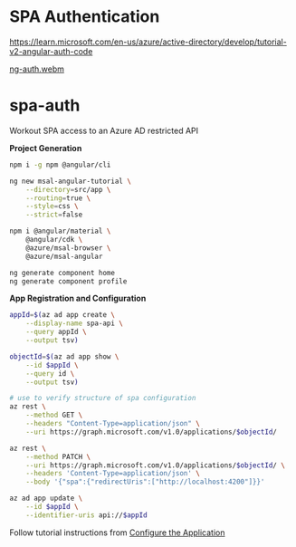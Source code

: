 # SPA Authentication

https://learn.microsoft.com/en-us/azure/active-directory/develop/tutorial-v2-angular-auth-code

[ng-auth.webm](https://user-images.githubusercontent.com/14102723/218915009-7c0ddd91-3546-4783-bfd6-ba22d6f19ab6.webm)

# spa-auth
Workout SPA access to an Azure AD restricted API

**Project Generation**  

```bash
npm i -g npm @angular/cli

ng new msal-angular-tutorial \
    --directory=src/app \
    --routing=true \
    --style=css \
    --strict=false

npm i @angular/material \
    @angular/cdk \
    @azure/msal-browser \
    @azure/msal-angular

ng generate component home
ng generate component profile
```

**App Registration and Configuration**  

```bash
appId=$(az ad app create \
    --display-name spa-api \
    --query appId \
    --output tsv)

objectId=$(az ad app show \
    --id $appId \
    --query id \
    --output tsv)

# use to verify structure of spa configuration
az rest \
    --method GET \
    --headers "Content-Type=application/json" \
    --uri https://graph.microsoft.com/v1.0/applications/$objectId/

az rest \
    --method PATCH \
    --uri https://graph.microsoft.com/v1.0/applications/$objectId/ \
    --headers 'Content-Type=application/json' \
    --body '{"spa":{"redirectUris":["http://localhost:4200"]}}'

az ad app update \
    --id $appId \
    --identifier-uris api://$appId
```

Follow tutorial instructions from [Configure the Application](https://learn.microsoft.com/en-us/azure/active-directory/develop/tutorial-v2-angular-auth-code#configure-the-application)